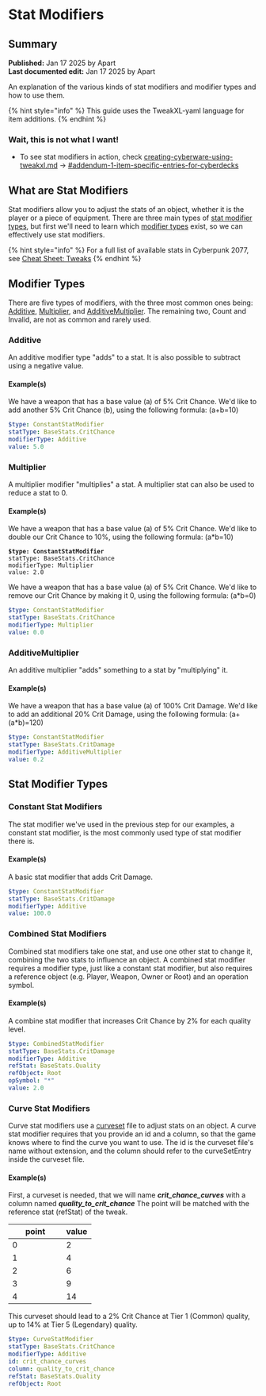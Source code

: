 # Stat Modifiers

## Summary

**Published:** Jan 17 2025 by Apart\
**Last documented edit:** Jan 17 2025 by Apart

An explanation of the various kinds of stat modifiers and modifier types and how to use them.

{% hint style="info" %}
This guide uses the TweakXL-yaml language for item additions.
{% endhint %}

### Wait, this is not what I want!

* To see stat modifiers in action, check [creating-cyberware-using-tweakxl.md](creating-cyberware-using-tweakxl.md "mention") -> [#addendum-1-item-specific-entries-for-cyberdecks](creating-cyberware-using-tweakxl.md#addendum-1-item-specific-entries-for-cyberdecks "mention")

## What are Stat Modifiers

Stat modifiers allow you to adjust the stats of an object, whether it is the player or a piece of equipment. There are three main types of [stat modifier types](stat-modifiers.md#stat-modifier-types), but first we'll need to learn which [modifier types](stat-modifiers.md#modifier-types) exist, so we can effectively use stat modifiers.

{% hint style="info" %}
For a full list of available stats in Cyberpunk 2077, see [Cheat Sheet: Tweaks](../references-lists-and-overviews/cheat-sheet-tweak-ids/)
{% endhint %}

## Modifier Types

There are five types of modifiers, with the three most common ones being: [Additive](stat-modifiers.md#additive), [Multiplier](stat-modifiers.md#multiplier), and [AdditiveMultiplier](stat-modifiers.md#additivemultiplier). The remaining two, Count and Invalid, are not as common and rarely used.

### Additive

An additive modifier type "adds" to a stat. It is also possible to subtract using a negative value.

#### Example(s)

We have a weapon that has a base value (a) of 5% Crit Chance. We'd like to add another 5% Crit Chance (b), using the following formula: (a+b=10)

```yaml
$type: ConstantStatModifier
statType: BaseStats.CritChance
modifierType: Additive
value: 5.0
```

### Multiplier

A multiplier modifier "multiplies" a stat. A multiplier stat can also be used to reduce a stat to 0.

#### Example(s)

We have a weapon that has a base value (a) of 5% Crit Chance. We'd like to double our Crit Chance to 10%, using the following formula: (a\*b=10)

<pre class="language-yaml"><code class="lang-yaml"><strong>$type: ConstantStatModifier
</strong>statType: BaseStats.CritChance
modifierType: Multiplier
value: 2.0
</code></pre>

We have a weapon that has a base value (a) of 5% Crit Chance. We'd like to remove our Crit Chance by making it 0, using the following formula: (a\*b=0)

```yaml
$type: ConstantStatModifier
statType: BaseStats.CritChance
modifierType: Multiplier
value: 0.0
```

### AdditiveMultiplier

An additive multiplier "adds" something to a stat by "multiplying" it.&#x20;

#### Example(s)

We have a weapon that has a base value (a) of 100% Crit Damage. We'd like to add an additional 20% Crit Damage, using the following formula: (a+(a\*b)=120)

```yaml
$type: ConstantStatModifier
statType: BaseStats.CritDamage
modifierType: AdditiveMultiplier
value: 0.2
```

## Stat Modifier Types

### Constant Stat Modifiers

The stat modifier we've used in the previous step for our examples, a constant stat modifier, is the most commonly used type of stat modifier there is.&#x20;

#### Example(s)

A basic stat modifier that adds Crit Damage.

```yaml
$type: ConstantStatModifier
statType: BaseStats.CritDamage
modifierType: Additive
value: 100.0
```

### Combined Stat Modifiers

Combined stat modifiers take one stat, and use one other stat to change it, combining the two stats to influence an object. A combined stat modifier requires a modifier type, just like a constant stat modifier, but also requires a reference object (e.g. Player, Weapon, Owner or Root) and an operation symbol.

#### Example(s)

A combine stat modifier that increases Crit Chance by 2% for each quality level.

```yaml
$type: CombinedStatModifier
statType: BaseStats.CritDamage
modifierType: Additive
refStat: BaseStats.Quality
refObject: Root
opSymbol: "*"
value: 2.0
```

### Curve Stat Modifiers

Curve stat modifiers use a [curveset](../files-and-what-they-do/file-formats.md) file to adjust stats on an object. A curve stat modifier requires that you provide an id and a column, so that the game knows where to find the curve you want to use. The id is the curveset file's name without extension, and the column should refer to the curveSetEntry inside the curveset file.

#### Example(s)

First, a curveset is needed, that we will name _**crit\_chance\_curves**_ with a column named _**quality\_to\_crit\_chance**_ The point will be matched with the reference stat (refStat) of the tweak.

<table><thead><tr><th width="93" data-type="number">point</th><th data-type="number">value</th></tr></thead><tbody><tr><td>0</td><td>2</td></tr><tr><td>1</td><td>4</td></tr><tr><td>2</td><td>6</td></tr><tr><td>3</td><td>9</td></tr><tr><td>4</td><td>14</td></tr></tbody></table>

This curveset should lead to a 2% Crit Chance at Tier 1 (Common) quality, up to 14% at Tier 5 (Legendary) quality.

```yaml
$type: CurveStatModifier
statType: BaseStats.CritChance
modifierType: Additive
id: crit_chance_curves
column: quality_to_crit_chance
refStat: BaseStats.Quality
refObject: Root
```
